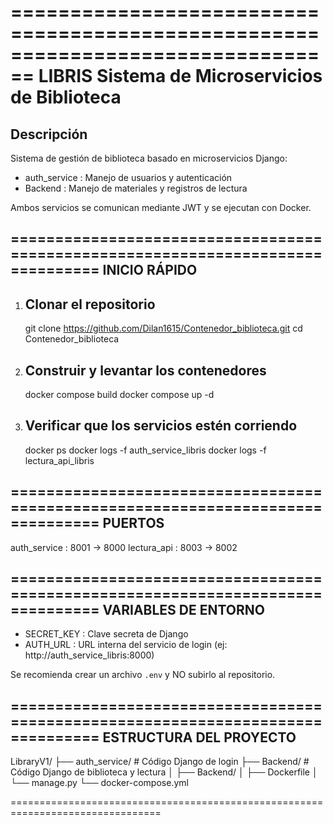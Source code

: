 ================================================================================
                                LIBRIS
            Sistema de Microservicios de Biblioteca
================================================================================

Descripción
--------------------------------------------------------------------------------
Sistema de gestión de biblioteca basado en microservicios Django:

  - auth_service : Manejo de usuarios y autenticación
  - Backend      : Manejo de materiales y registros de lectura

Ambos servicios se comunican mediante JWT y se ejecutan con Docker.

================================================================================
                              INICIO RÁPIDO
--------------------------------------------------------------------------------

1. Clonar el repositorio
   ---------------------
   git clone https://github.com/Dilan1615/Contenedor_biblioteca.git
   cd Contenedor_biblioteca

2. Construir y levantar los contenedores
   --------------------------------------
   docker compose build
   docker compose up -d

3. Verificar que los servicios estén corriendo
   -------------------------------------------
   docker ps
   docker logs -f auth_service_libris
   docker logs -f lectura_api_libris

================================================================================
                                   PUERTOS
--------------------------------------------------------------------------------

  auth_service : 8001 -> 8000
  lectura_api  : 8003 -> 8002

================================================================================
                           VARIABLES DE ENTORNO
--------------------------------------------------------------------------------

  - SECRET_KEY : Clave secreta de Django
  - AUTH_URL   : URL interna del servicio de login
                 (ej: http://auth_service_libris:8000)

  Se recomienda crear un archivo `.env` y NO subirlo al repositorio.

================================================================================
                           ESTRUCTURA DEL PROYECTO
--------------------------------------------------------------------------------

LibraryV1/
├── auth_service/         # Código Django de login
├── Backend/              # Código Django de biblioteca y lectura
│   ├── Backend/
│   ├── Dockerfile
│   └── manage.py
└── docker-compose.yml

================================================================================
